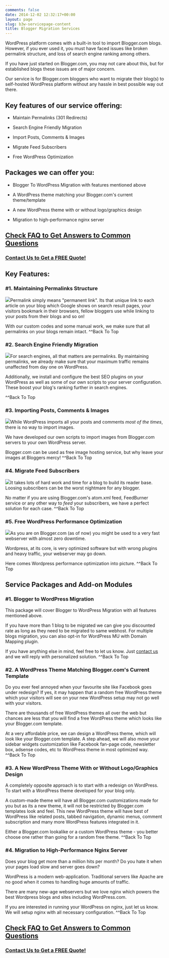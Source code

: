 ```yaml
---
comments: false
date: 2014-12-02 12:32:17+00:00
layout: page
slug: b3w-servicepage-content
title: Blogger Migration Services
---
```


WordPress platform comes with a built-in tool to import Blogger.com blogs. However, if you ever used it, you must have faced issues like broken permalink structure, and loss of search engine ranking among others.

If you have just started on Blogger.com, you may not care about this, but for established blogs these issues are of major concern.

Our service is for Blogger.com bloggers who want to migrate their blog(s) to self-hosted WordPress platform without any hassle in best possible way out there.



## Key features of our service offering:





	
  * Maintain Permalinks (301 Redirects)

	
  * Search Engine Friendly Migration

	
  * Import Posts, Comments & Images

	
  * Migrate Feed Subscribers

	
  * Free WordPress Optimization





## Packages we can offer you:





	
  * Blogger To WordPress Migration with features mentioned above

	
  * A WordPress theme matching your Blogger.com's current theme/template

	
  * A new WordPress theme with or without logo/graphics design

	
  * Migration to high-performance nginx server




## [Check FAQ to Get Answers to Common Questions](https://rtcamp.com/blogger-to-wordpress/faq/)




### [Contact Us to Get a FREE Quote!](https://rtcamp.com/contact/)




## Key Features:





### #1. Maintaining Permalinks Structure


![](https://rtcamp.com/wp-content/uploads/2010/03/maintain-permalink-150x150.jpg)Permalink simply means "permanent link". Its that unique link to each article on your blog which Google shows on search result pages, your visitors bookmark in their browsers, fellow bloggers use while linking to your posts from their blogs and so on!

With our custom codes and some manual work, we make sure that all permalinks on your blogs remain intact.
^^Back To Top



### #2. Search Engine Friendly Migration


![](https://rtcamp.com/wp-content/uploads/2010/03/search-engine-friendly-150x150.jpg)For search engines, all that matters are permalinks. By maintaining permalinks, we already make sure that your maximum traffic remains unaffected from day one on WordPress.

Additionally, we install and configure the best SEO plugins on your WordPress as well as some of our own scripts to your server configuration. These boost your blog's ranking further in search engines.

^^Back To Top


### #3. Importing Posts, Comments & Images


![](https://rtcamp.com/wp-content/uploads/2010/03/data-transfer-150x150.jpg)While WordPress imports all your posts and comments _most of the times_, there is no way to import images.

We have developed our own scripts to import images from Blogger.com servers to your own WordPress server.

Blogger.com can be used as free image hosting service, but why leave your images at Bloggers mercy!
^^Back To Top


### #4. Migrate Feed Subscribers


![](https://rtcamp.com/wp-content/uploads/2010/03/feed-subscribers-150x150.jpg)It takes lots of hard work and time for a blog to build its reader base. Loosing subscribers can be the worst nightmare for any blogger.

No matter if you are using Blogger.com's atom.xml feed, FeedBurner service or any other way to _feed_ your subscribers, we have a perfect solution for each case.
^^Back To Top


### #5. Free WordPress Performance Optimization


![](https://rtcamp.com/wp-content/uploads/2010/03/wordpress-performance-150x150.jpg)As you are on Blogger.com (as of now) you might be used to a very fast webserver with almost zero downtime.

Wordpress, at its core, is very optimized software but with wrong plugins and heavy traffic, your webserver may go down.

Here comes Wordpress performance optimization into picture.
^^Back To Top


## Service Packages and Add-on Modules





### #1. Blogger to WordPress Migration


This package will cover Blogger to WordPress Migration with all features mentioned above.

If you have more than 1 blog to be migrated we can give you discounted rate as long as they need to be migrated to same webhost. For multiple blogs migration, you can also opt-in for WordPress MU with Domain Mapping plugin.

If you have anything else in mind, feel free to let us know. Just [contact us](https://rtcamp.com/contact/) and we will reply with personalized solution.
^^Back To Top


### #2. A WordPress Theme Matching Blogger.com's Current Template


Do you ever feel annoyed when your favourite site like Facebook goes under redesign? If yes, it may happen that a random free WordPress theme which your visitors will see on your new WordPress setup may not go well with your visitors.

There are thousands of free WordPress themes all over the web but chances are less that you will find a free WordPress theme which looks like your Blogger.com template.

At a very affordable price, we can design a WordPress theme, which will look like your Blogger.com template. A step ahead, we will also move your sidebar widgets customization like Facebook fan-page code, newsletter box, adsense codes, etc to WordPress theme in most optimized way.
^^Back To Top


### #3. A New WordPress Theme With or Without Logo/Graphics Design


A completely opposite approach is to start with a redesign on WordPress. To start with a WordPress theme developed for your blog only.

A custom-made theme will have all Blogger.com customizations made for you but as its a new theme, it will not be restricted by Blogger.com templates look and feel. This new WordPress theme will have best of WordPress like related posts, tabbed navigation, dynamic menus, comment subscription and many more WordPress features integrated in it.

Either a Blogger.com lookalike or a custom WordPress theme - you better choose one rather than going for a random free theme.
^^Back To Top


### #4. Migration to High-Performance Nginx Server


Does your blog get more than a million hits per month? Do you hate it when your pages load slow and server goes down?

WordPress is a modern web-application. Traditional servers like Apache are no good when it comes to handling huge amounts of traffic.

There are many new-age webservers but we love nginx which powers the best Wordpress blogs and sites including WordPress.com.

If you are interested in running your WordPress on nginx, just let us know. We will setup nginx with all necessary configuration.
^^Back To Top


## [Check FAQ to Get Answers to Common Questions](https://rtcamp.com/blogger-to-wordpress/faq/)




### [Contact Us to Get a FREE Quote!](https://rtcamp.com/contact/)
